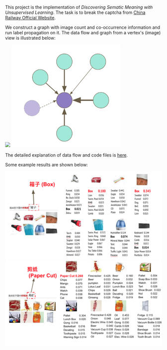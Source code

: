 This project is the implementation of _Discovering Sematic Meaning with Unsupervised Learning_. The task is to break the captcha from [China Railway Official Website](http://www.12306.cn). 

We construct a graph with image count and co-occurrence information and run label propagation on it. The data flow and graph from a vertex's (image) view is illustrated below:

<img src='instructions/DATA_FLOW.png' width=500 />
<img src='instructions/graph.png' width=350 />

The detailed explanation of data flow and code files is [here](https://github.com/normanyahq/Break12306Captcha/blob/master/instructions/instruction.md).

Some example results are shown below:

<img src='instructions/final1.png' width=550/>

<img src='instructions/final2.png' width=550/>

